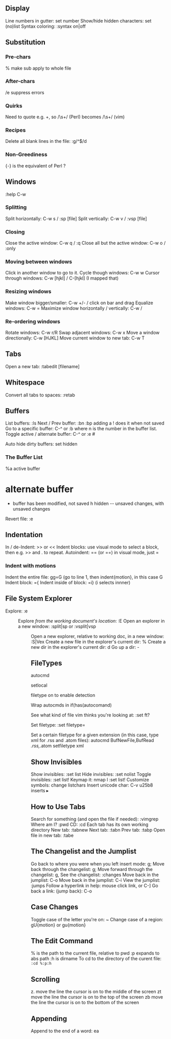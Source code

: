Display
-------

Line numbers in gutter: set number
Show/hide hidden characters: set (no)list
Syntax coloring: :syntax on|off 

Substitution
------------

### Pre-chars
% make sub apply to whole file

### After-chars
/e suppress errors

### Quirks
Need to quote e.g. +, so /\s+/ (Perl) becomes /\s\+/ (vim)

### Recipes
Delete all blank lines in the file: :g/^$/d 

### Non-Greediness
\{-} is the equivalent of Perl ?

Windows
-------
:help C-w

### Splitting
Split horizontally: C-w s / :sp [file]
Split vertically: C-w v / :vsp [file]

### Closing
Close the active window: C-w q / :q
Close all but the active window: C-w o / :only

### Moving between windows
Click in another window to go to it.
Cycle though windows: C-w w
Cursor through windows: C-w [hjkl] / C-[hjkl] (I mapped that)

### Resizing windows
Make window bigger/smaller: C-w +/- / click on bar and drag
Equalize windows: C-w =
Maximize window horizontally / vertically: C-w <underscore>/<pipe>

### Re-ordering windows
Rotate windows: C-w r/R
Swap adjacent windows: C-w x 
Move a window directionally: C-w [HJKL]
Move current window to new tab: C-w T

Tabs
----

Open a new tab: :tabedit [filename]

Whitespace
----------

Convert all tabs to spaces: :retab

Buffers
-------

List buffers: :ls
Next / Prev buffer: :bn :bp adding a ! does it when not saved
Go to a specific buffer: C-^ <n> or :b <n> where n is the number in the buffer list.
Toggle active / alternate buffer: C-^ or :e #

Auto hide dirty buffers: set hidden

### The Buffer List
 %a active buffer
 #  alternate buffer
 +  buffer has been modified, not saved
 h  hidden -- unsaved changes, with unsaved changes

Revert file: :e

Indentation
-----------

In / de-Indent: >> or <<
Indent blocks: use visual mode to select a block, then e.g. >> and . to repeat.
Autoindent: == (or <count>==) in visual mode, just =

### Indent with motions
Indent the entire file: gg=G
(go to line 1, then indent{motion}, in this case G
Indent block: =<count>{
Indent inside of block: =i} (i selects innner)

File System Explorer
--------------------

Explore: :e <dir>
Explore *from the working document's location*: :E
Open an explorer in a new window: :split|sp or :vsplit|vsp <dir>
Open a new explorer, relative to working doc, in a new window: :S|Vex
Create a new file in the explorer's current dir: %
Create a new dir in the explorer's current dir: d
Go up a dir: -

FileTypes
---------
autocmd

setlocal 

filetype on to enable detection

Wrap autocmds in if(has(autocomand)

See what kind of file vim thinks you're looking at: :set ft?

Set filetype: :set filetype=<type>

Set a certain filetype for a given extension (in this case, type xml for .rss and .atom files): 
    autocmd BufNewFile,BufRead *.rss,*.atom setfiletype xml

Show Invisibles
---------------
Show invisibles: :set list
Hide invisibles: :set nolist
Toggle invisibles: :set list!
Keymap it: nmap <leader>l :set list!<CR>
Customize symbols: change listchars
Insert unicode char: C-v u25b8 inserts ▸ 

How to Use Tabs
---------------
Search for something (and open the file if needed): :vimgrep <pattern> <file>
Where am I? :pwd
CD: :cd
Each tab has its own working directory
New tab: :tabnew
Next tab: :tabn
Prev tab: :tabp
Open file in new tab: :tabe

The Changelist and the Jumplist
-------------------------------
Go back to where you were when you left insert mode: g;
Move back through the changelist: g;
Move forward through the changelist: g,
See the changelist: :changes
Move back in the jumplist: C-o
Move back in the jumplist: C-i
View the jumplist: :jumps
Follow a hyperlink in help: mouse click link, or C-]
Go back a link: (jump back): C-o

Case Changes
------------
Toggle case of the letter you're on: ~
Change case of a region: gU{motion} or gu{motion}

The Edit Command
----------------
% is the path to the current file, relative to pwd
:p expands to abs path
:h is dirname
To cd to the directory of the curent file: `:cd %:p:h`

Scrolling
---------
z. move the line the cursor is on to the middle of the screen
zt move the line the cursor is on to the top of the screen
zb move the line the cursor is on to the bottom of the screen

Appending
---------
Append to the end of a word: ea
